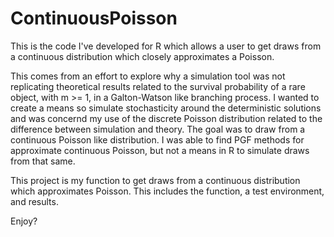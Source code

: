 # ContinuousPoisson
This is the code I've developed for R which allows a user to get draws from a continuous distribution which closely approximates a Poisson.

This comes from an effort to explore why a simulation tool was not replicating theoretical results related to the survival probability of a rare object, with m >= 1, in a Galton-Watson like branching process.  I wanted to create a means so simulate stochasticity around the deterministic solutions and was concernd my use of the discrete Poisson distribution related to the difference between simulation and theory.  The goal was to draw from a continuous Poisson like distribution.  I was able to find PGF methods for approximate continuous Poisson, but not a means in R to simulate draws from that same.

This project is my function to get draws from a continuous distribution which approximates Poisson.  This includes the function, a test environment, and results.

Enjoy?
